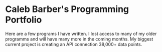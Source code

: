 <h1>Caleb Barber's Programming Portfolio</h1>

<p>Here are a few programs I have written. I lost access to many of my older programms and will have many more in the coming months. My biggest current project is creating an API connection 38,000+ data points.<p>
